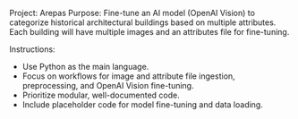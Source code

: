 <!-- Use this file to provide workspace-specific custom instructions to Copilot. For more details, visit https://code.visualstudio.com/docs/copilot/copilot-customization#_use-a-githubcopilotinstructionsmd-file -->

Project: Arepas
Purpose: Fine-tune an AI model (OpenAI Vision) to categorize historical architectural buildings based on multiple attributes. Each building will have multiple images and an attributes file for fine-tuning.

Instructions:
- Use Python as the main language.
- Focus on workflows for image and attribute file ingestion, preprocessing, and OpenAI Vision fine-tuning.
- Prioritize modular, well-documented code.
- Include placeholder code for model fine-tuning and data loading.
